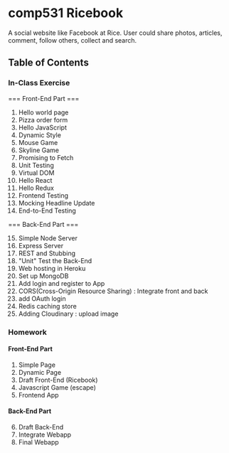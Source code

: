 # comp531 Ricebook

A social website like Facebook at Rice.
User could share photos, articles, comment, follow others, collect and search.

## Table of Contents
### In-Class Exercise
=== Front-End Part ===

1. Hello world page
2. Pizza order form
3. Hello JavaScript
4. Dynamic Style
5. Mouse Game
6. Skyline Game
7. Promising to Fetch
8. Unit Testing
9. Virtual DOM
10. Hello React
11. Hello Redux
12. Frontend Testing
13. Mocking Headline Update
14. End-to-End Testing

=== Back-End Part ===

15. Simple Node Server
16. Express Server
17. REST and Stubbing
18. "Unit" Test the Back-End
19. Web hosting in Heroku
20. Set up MongoDB
21. Add login and register to App
22. CORS(Cross-Origin Resource Sharing) : Integrate front and back
23. add OAuth login
24. Redis caching store
25. Adding Cloudinary : upload image

### Homework
#### Front-End Part
1. Simple Page
2. Dynamic Page
3. Draft Front-End (Ricebook)
4. Javascript Game (escape)
5. Frontend App

#### Back-End Part
6. Draft Back-End 
7. Integrate Webapp
8. Final Webapp